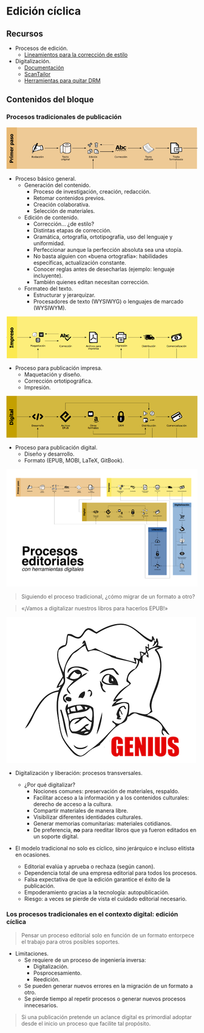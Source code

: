# Edición cíclica

## Recursos

* Procesos de edición.
	* [Lineamientos para la corrección de estilo](https://blognisaba.wordpress.com/2010/10/27/lineamientos-para-la-correccion-de-estilo/)
* Digitalización.
	* [Documentación](https://github.com/ColectivoPerroTriste/Tapancazo)
	* [ScanTailor](http://scantailor.org/)
	* [Herramientas para quitar DRM](https://github.com/apprenticeharper/DeDRM_tools)

## Contenidos del bloque

### Procesos tradicionales de publicación

![](recursos/imagen03-01.png)

* Proceso básico general.
	* Generación del contenido.
		* Proceso de investigación, creación, redacción.
		* Retomar contenidos previos.
		* Creación colaborativa.
		* Selección de materiales.
	* Edición de contenido.
		* Corrección… ¿de estilo?
		* Distintas etapas de corrección.
		* Gramática, ortografía, ortotipografía, uso del lenguaje y uniformidad.
		* Perfeccionar aunque la perfección absoluta sea una utopía.
		* No basta alguien con «buena ortografía»: habilidades específicas, actualización constante.
		* Conocer reglas antes de desecharlas (ejemplo: lenguaje incluyente).
		* También quienes editan necesitan corrección.
	* Formateo del texto.
		* Estructurar y jerarquizar.
		* Procesadores de texto (WYSIWYG) o lenguajes de marcado (WYSIWYM).

![](recursos/imagen03-02.png)

* Proceso para publicación impresa.
	* Maquetación y diseño.
	* Corrección ortotipográfica.
	* Impresión.

![](recursos/imagen03-03.png)

* Proceso para publicación digital.
	* Diseño y desarrollo.
	* Formato (EPUB, MOBI, LaTeX, GitBook).

![](recursos/imagen03-04.png)

> Siguiendo el proceso tradicional, ¿cómo migrar de un formato a otro?

>«¡Vamos a digitalizar nuestros libros para hacerlos EPUB!»

![](recursos/imagen03-05.png)

* Digitalización y liberación: procesos transversales.
	* ¿Por qué digitalizar?
		* Nociones comunes: preservación de materiales, respaldo.
		* Facilitar acceso a la información y a los contenidos culturales: derecho de acceso a la cultura.
		* Compartir materiales de manera libre.
		* Visibilizar diferentes identidades culturales.
		* Generar memorias comunitarias: materiales cotidianos.
		* De preferencia, **no** para reeditar libros que ya fueron editados en un soporte digital.


* El modelo tradicional no solo es cíclico, sino jerárquico e incluso elitista en ocasiones.
	* Editorial evalúa y aprueba o rechaza (según canon).
	* Dependencia total de una empresa editorial para todos los procesos.
	* Falsa expectativa de que la edición garantice el éxito de la publicación.
	* Empoderamiento gracias a la tecnología: autopublicación.
	* Riesgo: a veces se pierde de vista el cuidado editorial necesario.

### Los procesos tradicionales en el contexto digital: edición cíclica

> Pensar un proceso editorial solo en función de un formato entorpece el trabajo para otros posibles soportes.
* Limitaciones.
	* Se requiere de un proceso de ingeniería inversa:
		 * Digitalización.
		 * Posprocesamiento.
		 * Reedición.
	* Se pueden generar nuevos errores en la migración de un formato a otro.
	* Se pierde tiempo al repetir procesos o generar nuevos procesos innecesarios.
> Si una publicación pretende un aclance digital es primordial adoptar desde el inicio un proceso que facilite tal propósito.


